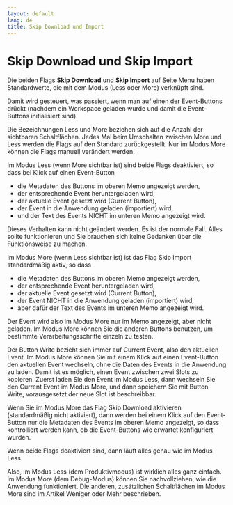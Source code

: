```yaml
---
layout: default
lang: de
title: Skip Download und Import
---
```


# Skip Download und Skip Import

Die beiden Flags **Skip Download** und **Skip Import** auf Seite Menu haben Standardwerte,
die mit dem Modus (Less oder More) verknüpft sind.

Damit wird gesteuert, was passiert, wenn man auf einen der Event-Buttons drückt
(nachdem ein Workspace geladen wurde und damit die Event-Buttons initialisiert sind).

Die Bezeichnungen Less und More beziehen sich auf die Anzahl der sichtbaren Schaltflächen.
Jedes Mal beim Umschalten zwischen More und Less werden die Flags auf den Standard zurückgestellt.
Nur im Modus More können die Flags manuell verändert werden.

Im Modus Less (wenn More sichtbar ist) sind beide Flags deaktiviert,
so dass bei Klick auf einen Event-Button

- die Metadaten des Buttons im oberen Memo angezeigt werden,
- der entsprechende Event heruntergeladen wird,
- der aktuelle Event gesetzt wird (Current Button),
- der Event in die Anwendung geladen (importiert) wird,
- und der Text des Events NICHT im unteren Memo angezeigt wird.

Dieses Verhalten kann nicht geändert werden. Es ist der normale Fall. 
Alles sollte funktionieren und Sie brauchen sich keine Gedanken über die Funktionsweise zu machen.

Im Modus More (wenn Less sichtbar ist) ist das Flag Skip Import standardmäßig aktiv, so dass

- die Metadaten des Buttons im oberen Memo angezeigt werden,
- der entsprechende Event heruntergeladen wird,
- der aktuelle Event gesetzt wird (Current Button),
- der Event NICHT in die Anwendung geladen (importiert) wird,
- aber dafür der Text des Events im unteren Memo angezeigt wird.

Der Event wird also im Modus More nur im Memo angezeigt, aber nicht geladen. 
Im Modus More können Sie die anderen Buttons benutzen, um bestimmte Verarbeitungsschritte einzeln zu testen.

Der Button Write bezieht sich immer auf Current Event, also den aktuellen Event.
Im Modus More können Sie mit einem Klick auf einen Event-Button den aktuellen Event wechseln, 
ohne die Daten des Events in die Anwendung zu laden. 
Damit ist es möglich, einen Event zwischen zwei Slots zu kopieren. 
Zuerst laden Sie den Event im Modus Less, 
dann wechseln Sie den Current Event im Modus More, 
und dann speichern Sie mit Button Write, 
vorausgesetzt der neue Slot ist beschreibbar.

Wenn Sie im Modus More das Flag Skip Download aktivieren (standardmäßig nicht aktiviert), 
dann werden bei einem Klick auf den Event-Button nur die Metadaten des Events im oberen Memo angezeigt,
so dass kontrolliert werden kann, ob die Event-Buttons wie erwartet konfiguriert wurden.

Wenn beide Flags deaktiviert sind, dann läuft alles genau wie im Modus Less.

Also, im Modus Less (dem Produktivmodus) ist wirklich alles ganz einfach. 
Im Modus More (dem Debug-Modus) können Sie nachvollziehen, wie die Anwendung funktioniert. 
Die anderen, zusätzlichen Schaltflächen im Modus More sind im Artikel Weniger oder Mehr beschrieben.

